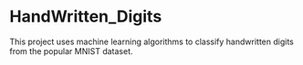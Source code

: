 # HandWritten_Digits
This project uses machine learning algorithms to classify handwritten digits from the popular MNIST dataset.
